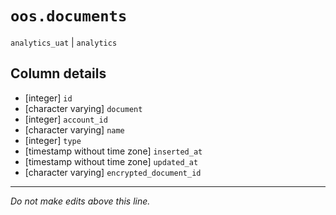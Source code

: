 # `oos.documents`
`analytics_uat` | `analytics`

## Column details
* [integer]   `id`
* [character varying] `document`
* [integer]   `account_id`
* [character varying] `name`
* [integer]   `type`
* [timestamp without time zone] `inserted_at`
* [timestamp without time zone] `updated_at`
* [character varying] `encrypted_document_id`

-------------------------------------------------------------------------------
*Do not make edits above this line.*
